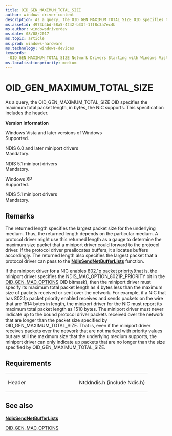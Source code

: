 ```yaml
---
title: OID_GEN_MAXIMUM_TOTAL_SIZE
author: windows-driver-content
description: As a query, the OID_GEN_MAXIMUM_TOTAL_SIZE OID specifies the maximum total packet length, in bytes, the NIC supports.
ms.assetid: 4973b4bd-58a5-4242-b33f-1ff8c3a7ec4b
ms.author: windowsdriverdev
ms.date: 08/08/2017
ms.topic: article
ms.prod: windows-hardware
ms.technology: windows-devices
keywords: 
 -OID_GEN_MAXIMUM_TOTAL_SIZE Network Drivers Starting with Windows Vista
ms.localizationpriority: medium
---
```


# OID\_GEN\_MAXIMUM\_TOTAL\_SIZE


As a query, the OID\_GEN\_MAXIMUM\_TOTAL\_SIZE OID specifies the maximum total packet length, in bytes, the NIC supports. This specification includes the header.

**Version Information**

<a href="" id="windows-vista-and-later-versions-of-windows"></a>Windows Vista and later versions of Windows  
Supported.

<a href="" id="ndis-6-0-and-later-miniport-drivers"></a>NDIS 6.0 and later miniport drivers  
Mandatory.

<a href="" id="ndis-5-1-miniport-drivers"></a>NDIS 5.1 miniport drivers  
Mandatory.

<a href="" id="windows-xp"></a>Windows XP  
Supported.

<a href="" id="ndis-5-1-miniport-drivers"></a>NDIS 5.1 miniport drivers  
Mandatory.

Remarks
-------

The returned length specifies the largest packet size for the underlying medium. Thus, the returned length depends on the particular medium. A protocol driver might use this returned length as a gauge to determine the maximum size packet that a miniport driver could forward to the protocol driver. If the protocol driver preallocates buffers, it allocates buffers accordingly. The returned length also specifies the largest packet that a protocol driver can pass to the [**NdisSendNetBufferLists**](https://msdn.microsoft.com/library/windows/hardware/ff564535) function.

If the miniport driver for a NIC enables [802.1p packet priority](https://msdn.microsoft.com/library/windows/hardware/ff562331)(that is, the miniport driver specifies the NDIS\_MAC\_OPTION\_8021P\_PRIORITY bit in the [OID\_GEN\_MAC\_OPTIONS](oid-gen-mac-options.md) OID bitmask), then the miniport driver must specify its maximum total packet length as 4 bytes less than the maximum size of packets received or sent over the network. For example, if a NIC that has 802.1p packet priority enabled receives and sends packets on the wire that are 1514 bytes in length, the miniport driver for the NIC must report its maximum total packet length as 1510 bytes. The miniport driver must never indicate up to the bound protocol driver packets received over the network that are longer than the packet size specified by OID\_GEN\_MAXIMUM\_TOTAL\_SIZE. That is, even if the miniport driver receives packets over the network that are not marked with priority values but are still the maximum size that the underlying medium supports, the miniport driver can only indicate up packets that are no longer than the size specified by OID\_GEN\_MAXIMUM\_TOTAL\_SIZE.

Requirements
------------

<table>
<colgroup>
<col width="50%" />
<col width="50%" />
</colgroup>
<tbody>
<tr class="odd">
<td><p>Header</p></td>
<td>Ntddndis.h (include Ndis.h)</td>
</tr>
</tbody>
</table>

## See also


[**NdisSendNetBufferLists**](https://msdn.microsoft.com/library/windows/hardware/ff564535)

[OID\_GEN\_MAC\_OPTIONS](oid-gen-mac-options.md)

 

 





